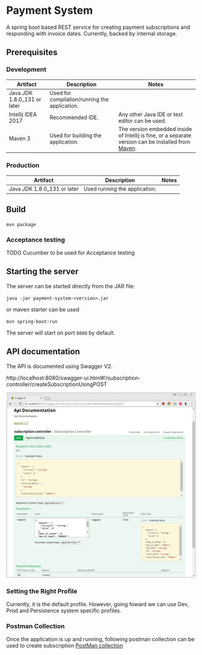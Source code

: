 # Payment System

A spring boot based REST service for creating payment subscriptions and responding with invoice dates. Currently, backed by internal storage.

## Prerequisites

### Development

|Artifact|Description|Notes|
|---|---|---|
|Java JDK 1.8.0_131 or later|Used for compilation/running the application.|
|Intellij IDEA 2017|Recommended IDE.|Any other Java IDE or text editor can be used.|
|Maven 3|Used for building the application.|The version embedded inside of Intellij is fine, or a separate version can be installed from [Maven](https://maven.apache.org/download.cgi).|

### Production

|Artifact|Description|Notes|
|---|---|---|
|Java JDK 1.8.0_131 or later|Used running the application.|

## Build
`mvn package`

### Acceptance testing
TODO Cucumber to be used for Acceptance testing

## Starting the server

The server can be started directly from the JAR file:

`java -jar payment-system-<version>.jar`
 
 or maven starter can be used
 
 `mvn spring-boot:run`

The server will start on port `8080` by default.

## API documentation
The API is documented using Swagger V2.

http://localhost:8080/swagger-ui.html#!/subscription-controller/createSubscriptionUsingPOST

![Swagger Documentation](images/swagger.png)

### Setting the Right Profile

Currently, it is the default profile. However, going foward we can use Dev, Prod and Persistence system specific profiles.

### Postman Collection
Once the application is up and running, following postman collection can be used to create subscription
[PostMan collection](https://www.getpostman.com/collections/7ca2f7b71ce166b53d1a)
